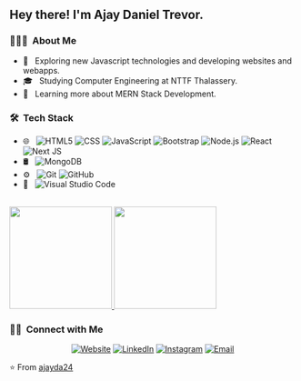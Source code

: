 
<h2> Hey there! I'm Ajay Daniel Trevor.</h2>

<h3> 👨🏻‍💻 &nbsp;About Me </h3>

- 🤔 &nbsp; Exploring new Javascript technologies and developing websites and webapps.
- 🎓 &nbsp; Studying Computer Engineering at NTTF Thalassery.
- 🌱 &nbsp; Learning more about MERN Stack Development.

<h3> 🛠 &nbsp;Tech Stack</h3>

- 🌐 &nbsp;
  ![HTML5](https://img.shields.io/badge/-HTML5-333333?style=flat&logo=HTML5)
  ![CSS](https://img.shields.io/badge/-CSS-333333?style=flat&logo=CSS3&logoColor=1572B6)
  ![JavaScript](https://img.shields.io/badge/-JavaScript-333333?style=flat&logo=javascript)
  ![Bootstrap](https://img.shields.io/badge/-Bootstrap-333333?style=flat&logo=bootstrap&logoColor=563D7C)
  ![Node.js](https://img.shields.io/badge/-Node.js-333333?style=flat&logo=node.js)
  ![React](https://img.shields.io/badge/-React-333333?style=flat&logo=react)
  ![Next JS](https://img.shields.io/badge/-NextJS-333333?style=flat&logo=next.js)
- 🛢 &nbsp;
  ![MongoDB](https://img.shields.io/badge/-MongoDB-333333?style=flat&logo=mongodb)
- ⚙️ &nbsp;
  ![Git](https://img.shields.io/badge/-Git-333333?style=flat&logo=git)
  ![GitHub](https://img.shields.io/badge/-GitHub-333333?style=flat&logo=github)
- 🔧 &nbsp;
  ![Visual Studio Code](https://img.shields.io/badge/-Visual%20Studio%20Code-333333?style=flat&logo=visual-studio-code&logoColor=007ACC)

<br/>

<a href="https://github.com/ajayda24">
  <img height="180em" src="https://github-readme-stats.vercel.app/api?username=ajayda24&theme=buefy&show_icons=true" />
  <img height="180em" src="https://github-readme-stats.vercel.app/api/top-langs/?username=ajayda24&theme=buefy&layout=compact" />
</a>

<br/>

<h3> 🤝🏻 &nbsp;Connect with Me </h3>

<p align="center">
<a href="https://www.ajdaniel.gq/"><img alt="Website" src="https://img.shields.io/badge/Website-ajdaniel.gq-blue?style=flat-square&logo=google-chrome"></a>
<a href="https://www.linkedin.com/in/ajay-daniel-trevor-1bb7951b1/"><img alt="LinkedIn" src="https://img.shields.io/badge/LinkedIn-Ajay%20Daniel%20Trevor-blue?style=flat-square&logo=linkedin"></a>
<a href="https://www.instagram.com/ajaydanieltrevor/"><img alt="Instagram" src="https://img.shields.io/badge/Instagram-ajayda24-blue?style=flat-square&logo=instagram"></a>
<a href="mailto:ajaydtrevor@gmail.com"><img alt="Email" src="https://img.shields.io/badge/Email-ajaydtrevor%40gmail.com-blue?style=flat-square&logo=gmail"></a>
</p>

⭐️ From [ajayda24](https://github.com/ajayda24)
